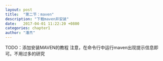 ```yaml
---
layout: post
title:  "第二节：maven"
description: "下载maven并安装"
date:   2017-04-01 11:22:20 +0800
categories: chapter1
author: "潘杰"
---
```

TODO：添加安装MAVEN的教程
注意，在命令行中运行maven出现提示信息即可。不用过多的研究